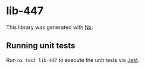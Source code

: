 # lib-447

This library was generated with [Nx](https://nx.dev).

## Running unit tests

Run `nx test lib-447` to execute the unit tests via [Jest](https://jestjs.io).
